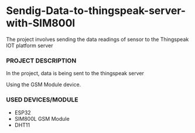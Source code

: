 # Sendig-Data-to-thingspeak-server-with-SIM800l
<p>The project involves sending the data readings of sensor to the Thingspeak IOT platform server</p>
<h3>PROJECT DESCRIPTION</h3>
<p>In the project, data is being sent to the thingspeak server</p>
<p>Using the GSM Module device.</p>
<h3>USED DEVICES/MODULE</h3>
<ul>
  <li>ESP32</li>
  <li>SIM800L GSM Module</li>
  <li>DHT11</li>
</ul>
